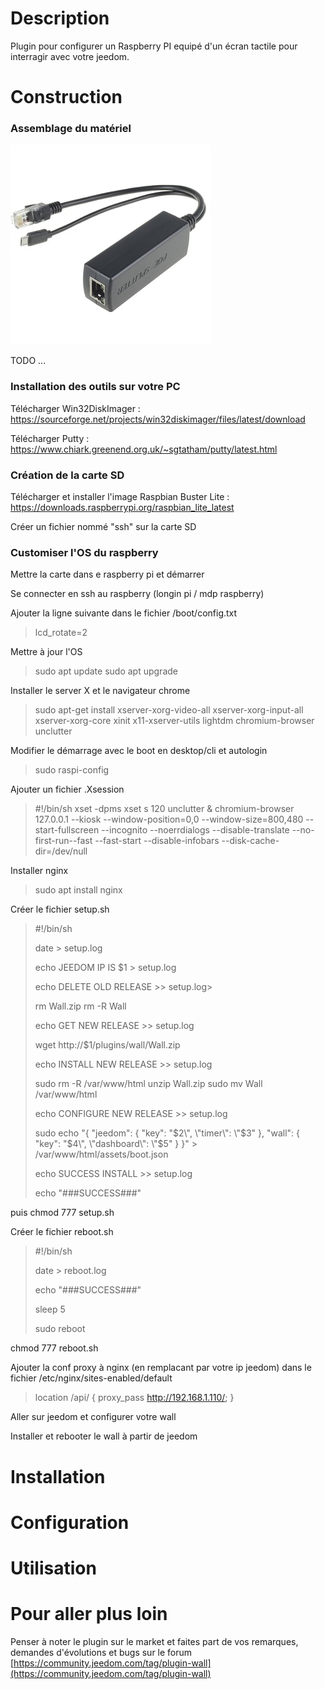 Description
===

Plugin pour configurer  un Raspberry PI equipé d'un écran tactile pour interragir avec votre jeedom.

Construction
===

### Assemblage du matériel

![step-1](../assets/images/wall/poe.jpg)

TODO ...

### Installation des outils sur votre PC

Télécharger Win32DiskImager : https://sourceforge.net/projects/win32diskimager/files/latest/download

Télécharger Putty : https://www.chiark.greenend.org.uk/~sgtatham/putty/latest.html

### Création de la carte SD

Télécharger et installer l'image Raspbian Buster Lite : https://downloads.raspberrypi.org/raspbian_lite_latest

Créer un fichier nommé "ssh" sur la carte SD

### Customiser l'OS du raspberry

Mettre la carte dans e raspberry pi et démarrer

Se connecter en ssh au raspberry (longin pi / mdp raspberry)

Ajouter la ligne suivante dans le fichier /boot/config.txt

> lcd_rotate=2

Mettre à jour l'OS

> sudo apt update
> sudo apt upgrade

Installer le server X et le navigateur chrome

> sudo apt-get install xserver-xorg-video-all xserver-xorg-input-all xserver-xorg-core xinit x11-xserver-utils lightdm chromium-browser unclutter

Modifier le démarrage avec le boot en desktop/cli et autologin

> sudo raspi-config

Ajouter un fichier .Xsession

>\#!/bin/sh
>xset -dpms
>xset s 120
>unclutter &
>chromium-browser 127.0.0.1 --kiosk --window-position=0,0 --window-size=800,480 --start-fullscreen --incognito --noerrdialogs --disable-translate --no-first-run--fast --fast-start --disable-infobars --disk-cache-dir=/dev/null

Installer nginx

>sudo apt install nginx

Créer le fichier setup.sh

>\#!/bin/sh
>
>date > setup.log
>
>echo JEEDOM IP IS $1 > setup.log
>
>echo DELETE OLD RELEASE >> setup.log>
>
>rm Wall.zip
>rm -R Wall
>
>echo GET NEW RELEASE >> setup.log
>
>wget http://$1/plugins/wall/Wall.zip
>
>echo INSTALL NEW RELEASE >> setup.log
>
>sudo rm -R /var/www/html
>unzip Wall.zip
>sudo mv Wall /var/www/html
>
>echo CONFIGURE NEW RELEASE >> setup.log
>
>sudo echo "{  \"jeedom\": { \"key\": \"$2\", \"timer\": \"$3\" }, \"wall\": { \"key\": \"$4\", \"dashboard\": \"$5\" } }" > /var/www/html/assets/boot.json
>
>echo SUCCESS INSTALL >> setup.log
>
>echo "###SUCCESS###"

puis chmod 777 setup.sh

Créer le fichier  reboot.sh

>\#!/bin/sh
>
>date > reboot.log
>
>echo "###SUCCESS###"
>
>sleep 5
>
>sudo reboot

chmod 777 reboot.sh

Ajouter la conf proxy à nginx (en remplacant par votre ip jeedom) dans le fichier /etc/nginx/sites-enabled/default

>location /api/ {
>    proxy_pass http://192.168.1.110/;
>}

Aller sur jeedom et configurer votre wall

Installer et rebooter le wall à partir de jeedom

Installation 
===


Configuration
===


Utilisation
===


Pour aller plus loin
===

Penser à noter le plugin sur le market et faites part de vos remarques, demandes d'évolutions et bugs sur le forum [https://community.jeedom.com/tag/plugin-wall](https://community.jeedom.com/tag/plugin-wall)

